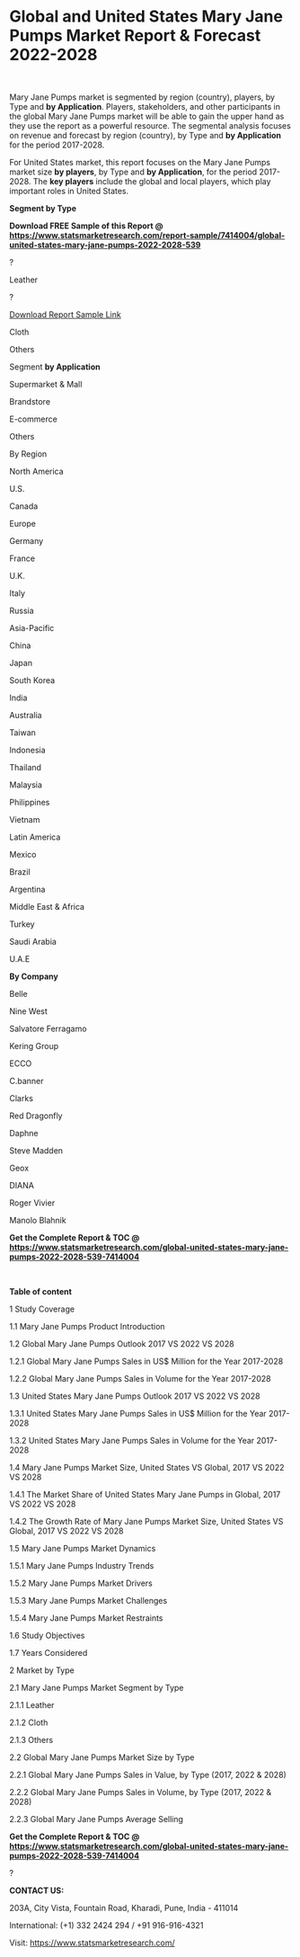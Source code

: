 <h1>Global and United States Mary Jane Pumps Market Report & Forecast 2022-2028</h1><br/><p>Mary Jane Pumps market is segmented by region (country), players, by Type and <strong>by Application</strong>. Players, stakeholders, and other participants in the global Mary Jane Pumps market will be able to gain the upper hand as they use the report as a powerful resource. The segmental analysis focuses on revenue and forecast by region (country), by Type and <strong>by Application</strong> for the period 2017-2028.</p>
 
 
 
 <p>For United States market, this report focuses on the Mary Jane Pumps market size <strong>by players</strong>, by Type and <strong>by Application</strong>, for the period 2017-2028. The <strong>key players</strong> include the global and local players, which play important roles in United States.</p>
 
 
 
 <p><strong>Segment by Type</strong></p>
 
 
 
 <div><b>Download FREE Sample of this Report @ <a href="https://www.statsmarketresearch.com/download-free-sample/7414004/global-united-states-mary-jane-pumps-2022-2028-539">https://www.statsmarketresearch.com/report-sample/7414004/global-united-states-mary-jane-pumps-2022-2028-539</a></b></div>
 
 
 
 <p>? </p>
 
 
 
 <p>Leather</p>
 
 
 
 <p>? </p>
 
 
 
 <p><a href="https://www.statsmarketresearch.com/download-free-sample/7414004/global-united-states-mary-jane-pumps-2022-2028-539">Download Report Sample Link</a></p>
 
 
 
 <p>Cloth</p>
 
 
 
 <p>Others</p>
 
 
 
 <p>Segment <strong>by Application</strong></p>
 
 
 
 <p>Supermarket & Mall</p>
 
 
 
 <p>Brandstore</p>
 
 
 
 <p>E-commerce</p>
 
 
 
 <p>Others</p>
 
 
 
 <p>By Region</p>
 
 
 
 <p>North America</p>
 
 
 
 <p>U.S.</p>
 
 
 
 <p>Canada</p>
 
 
 
 <p>Europe</p>
 
 
 
 <p>Germany</p>
 
 
 
 <p>France</p>
 
 
 
 <p>U.K.</p>
 
 
 
 <p>Italy</p>
 
 
 
 <p>Russia</p>
 
 
 
 <p>Asia-Pacific</p>
 
 
 
 <p>China</p>
 
 
 
 <p>Japan</p>
 
 
 
 <p>South Korea</p>
 
 
 
 <p>India</p>
 
 
 
 <p>Australia</p>
 
 
 
 <p>Taiwan</p>
 
 
 
 <p>Indonesia</p>
 
 
 
 <p>Thailand</p>
 
 
 
 <p>Malaysia</p>
 
 
 
 <p>Philippines</p>
 
 
 
 <p>Vietnam</p>
 
 
 
 <p>Latin America</p>
 
 
 
 <p>Mexico</p>
 
 
 
 <p>Brazil</p>
 
 
 
 <p>Argentina</p>
 
 
 
 <p>Middle East & Africa</p>
 
 
 
 <p>Turkey</p>
 
 
 
 <p>Saudi Arabia</p>
 
 
 
 <p>U.A.E</p>
 
 
 
 <p><strong>By Company</strong></p>
 
 
 
 <p>Belle</p>
 
 
 
 <p>Nine West</p>
 
 
 
 <p>Salvatore Ferragamo</p>
 
 
 
 <p>Kering Group</p>
 
 
 
 <p>ECCO</p>
 
 
 
 <p>C.banner</p>
 
 
 
 <p>Clarks</p>
 
 
 
 <p>Red Dragonfly</p>
 
 
 
 <p>Daphne</p>
 
 
 
 <p>Steve Madden</p>
 
 
 
 <p>Geox</p>
 
 
 
 <p>DIANA</p>
 
 
 
 <p>Roger Vivier</p>
 
 
 
 <p>Manolo Blahnik</p>
 
 
 
 <div><b>Get the Complete Report & TOC @ <a href="https://www.statsmarketresearch.com/global-united-states-mary-jane-pumps-2022-2028-539-7414004">https://www.statsmarketresearch.com/global-united-states-mary-jane-pumps-2022-2028-539-7414004</a></b></div>
 
 
 
 <p><br />
 
 <b>Table of content</b></p>
 
 
 
 <p>1 Study Coverage<br />
 
 1.1 Mary Jane Pumps Product Introduction<br />
 
 1.2 Global Mary Jane Pumps Outlook 2017 VS 2022 VS 2028<br />
 
 1.2.1 Global Mary Jane Pumps Sales in US$ Million for the Year 2017-2028<br />
 
 1.2.2 Global Mary Jane Pumps Sales in Volume for the Year 2017-2028<br />
 
 1.3 United States Mary Jane Pumps Outlook 2017 VS 2022 VS 2028<br />
 
 1.3.1 United States Mary Jane Pumps Sales in US$ Million for the Year 2017-2028<br />
 
 1.3.2 United States Mary Jane Pumps Sales in Volume for the Year 2017-2028<br />
 
 1.4 Mary Jane Pumps Market Size, United States VS Global, 2017 VS 2022 VS 2028<br />
 
 1.4.1 The Market Share of United States Mary Jane Pumps in Global, 2017 VS 2022 VS 2028<br />
 
 1.4.2 The Growth Rate of Mary Jane Pumps Market Size, United States VS Global, 2017 VS 2022 VS 2028<br />
 
 1.5 Mary Jane Pumps Market Dynamics<br />
 
 1.5.1 Mary Jane Pumps Industry Trends<br />
 
 1.5.2 Mary Jane Pumps Market Drivers<br />
 
 1.5.3 Mary Jane Pumps Market Challenges<br />
 
 1.5.4 Mary Jane Pumps Market Restraints<br />
 
 1.6 Study Objectives<br />
 
 1.7 Years Considered<br />
 
 2 Market by Type<br />
 
 2.1 Mary Jane Pumps Market Segment by Type<br />
 
 2.1.1 Leather<br />
 
 2.1.2 Cloth<br />
 
 2.1.3 Others<br />
 
 2.2 Global Mary Jane Pumps Market Size by Type<br />
 
 2.2.1 Global Mary Jane Pumps Sales in Value, by Type (2017, 2022 & 2028)<br />
 
 2.2.2 Global Mary Jane Pumps Sales in Volume, by Type (2017, 2022 & 2028)<br />
 
 2.2.3 Global Mary Jane Pumps Average Selling</p>
 
 
 
 <div><b>Get the Complete Report & TOC @ <a href="https://www.statsmarketresearch.com/global-united-states-mary-jane-pumps-2022-2028-539-7414004">https://www.statsmarketresearch.com/global-united-states-mary-jane-pumps-2022-2028-539-7414004</a></b></div>
 
 
 
 <p>? </p>
 
 
 
 <p><b>CONTACT US:</b><br />
 
 203A, City Vista, Fountain Road, Kharadi, Pune, India - 411014<br />
 
 International: (+1) 332 2424 294 / +91 916-916-4321<br />
 
 Visit: <a href="https://www.statsmarketresearch.com/">https://www.statsmarketresearch.com/</a></p>